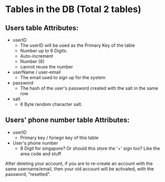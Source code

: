 # Tables in the DB  (Total 2 tables)

## Users table Attributes:
- userID
	- The userID will be used as the Primary Key of the table
	- Number up to 6 Digits.
	- Auto-increment
	- Number (6)
	- cannot reuse the number
- userName / user-email
	- The email used to sign up for the system
- password
	- The hash of the user's password created with the salt in the same row
- salt
	- 6 Byte random character salt.


## Users' phone number table Attributes:
- userID
	- Primary key / foriegn key of this table
- User's phone number
	- 8 Digit for singapore? Or should this store the '+' sign too? Like the area code and stuff


After deleting your account, if you are to re-create an account with the same username/email, then
your old account will be activated, with the password, "resetted".
